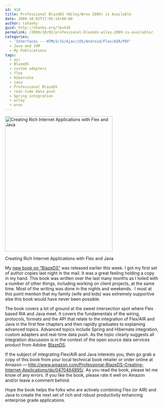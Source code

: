```yaml
---
id: 418
title: Professional BlazeDS (Wiley/Wrox 2009) is Available
date: 2009-10-02T17:05:14+00:00
author: tshanky
guid: http://shanky.org/?p=418
permalink: /2009/10/02/professional-blazeds-wiley-2009-is-available/
categories:
  - 'Interfaces -- HTML5/JS/Ajax/iOS/Android/Flex/AIR/PDF'
  - Java and JVM
  - My Publications
tags:
  - air
  - BlazeDS
  - custom adapters
  - flex
  - Hibernate
  - java
  - Professional BlazeDS
  - real-time data push
  - Spring integration
  - wiley
  - wrox
---
```

<div id="attachment_419" style="width: 363px" class="wp-caption alignnone">
  <a rel="attachment wp-att-419" href="http://shanky.org/2009/10/02/professional-blazeds-wiley-2009-is-available/picture-2-2/"><img class="size-full wp-image-419" title="Professional BlazeDS (Wiley 2009)" src="http://shanky.org/wp-content/uploads/2009/10/Picture-2.png" alt="Creating Rich Internet Applications with Flex and Java" width="353" height="443" srcset="http://shanky.org/wp-content/uploads/2009/10/Picture-2-239x300.png 239w, http://shanky.org/wp-content/uploads/2009/10/Picture-2.png 353w" sizes="(max-width: 353px) 100vw, 353px" /></a>
  
  <p class="wp-caption-text">
    Creating Rich Internet Applications with Flex and Java
  </p>
</div>

My <a title="Professional BlazeDS (Wiley/Wrox, 2009)" href="http://www.amazon.com/Professional-BlazeDS-Creating-Internet-Applications/dp/0470464895" target="_blank">new book on &#8220;BlazeDS&#8221;</a> was released earlier this week. I got my first set of author copies last night in the mail. It was a great feeling holding a copy in my hand. This book was written over the last many months as I toiled with a number of other things, including working on client projects, at the same time. Most of the writing was done in the nights and weekends.  I must at this point mention that my family (wife and kids) was extremely supportive else this book would have never been possible.

The book covers a lot of ground at the sweet intersection spot where Flex based RIA and Java meet. It covers the fundamentals of the wiring, protocols, formats and the API that relate to the integration of Flex/AIR and Java in the first few chapters and then rapidly graduates to explaining advanced topics. Advanced topics include Spring and Hibernate integration, custom adapters and real-time data push. As the topic clearly suggests all integration discussion is in the context of the open source data services product from Adobe: <a title="BlazeDS" href="http://opensource.adobe.com/wiki/display/blazeds/BlazeDS/" target="_blank">BlazeDS</a>.

If the subject of integrating Flex/AIR and Java interests you, then go grab a copy of this book from your local technical book retailer or order online at Amazon &#8212; <a title="Professional BlazeDS (Wiley/Wrox, 2009)" href="http://www.amazon.com/Professional-BlazeDS-Creating-Internet-Applications/dp/0470464895/" target="_blank">http://www.amazon.com/Professional-BlazeDS-Creating-Internet-Applications/dp/0470464895/</a>. As you read the book, please let me know of any errors. If you like the book, please rate it well on Amazon and/or leave a comment behind.

Hope the book helps the folks who are actively combining Flex (or AIR) and Java to create the next set of rich and robust productivity enhancing enterprise grade applications.